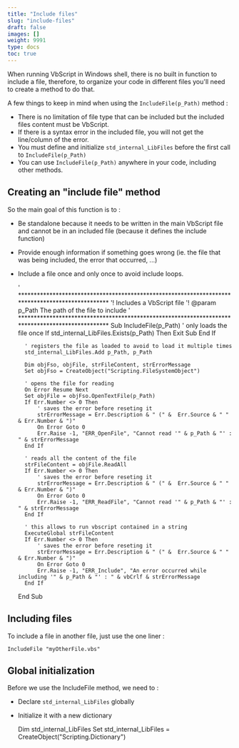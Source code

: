 ```yaml
---
title: "Include files"
slug: "include-files"
draft: false
images: []
weight: 9991
type: docs
toc: true
---
```


When running VbScript in Windows shell, there is no built in function to include a file, therefore, to organize your code in different files you'll need to create a method to do that.

A few things to keep in mind when using the `IncludeFile(p_Path)` method :
- There is no limitation of file type that can be included but the included files content must be VbScript.
- If there is a syntax error in the included file, you will not get the line/column of the error.
- You must define and initialize `std_internal_LibFiles` before the first call to `IncludeFile(p_Path)`
- You can use `IncludeFile(p_Path)` anywhere in your code, including other methods.

## Creating an "include file" method
So the main goal of this function is to :
- Be standalone because it needs to be written in the main VbScript file and cannot be in an included file (because it defines the include function)
- Provide enough information if something goes wrong (ie. the file that was being included, the error that occurred, ...)
- Include a file once and only once to avoid include loops.


    ' *************************************************************************************************
    '! Includes a VbScript file
    '! @param p_Path    The path of the file to include
    ' *************************************************************************************************
    Sub IncludeFile(p_Path)
        ' only loads the file once
        If std_internal_LibFiles.Exists(p_Path) Then
            Exit Sub
        End If
        
        ' registers the file as loaded to avoid to load it multiple times
        std_internal_LibFiles.Add p_Path, p_Path

        Dim objFso, objFile, strFileContent, strErrorMessage
        Set objFso = CreateObject("Scripting.FileSystemObject")
        
        ' opens the file for reading
        On Error Resume Next
        Set objFile = objFso.OpenTextFile(p_Path)
        If Err.Number <> 0 Then
            ' saves the error before reseting it
            strErrorMessage = Err.Description & " (" &  Err.Source & " " & Err.Number & ")"
            On Error Goto 0
            Err.Raise -1, "ERR_OpenFile", "Cannot read '" & p_Path & "' : " & strErrorMessage
        End If
        
        ' reads all the content of the file
        strFileContent = objFile.ReadAll
        If Err.Number <> 0 Then
            ' saves the error before reseting it
            strErrorMessage = Err.Description & " (" &  Err.Source & " " & Err.Number & ")"
            On Error Goto 0
            Err.Raise -1, "ERR_ReadFile", "Cannot read '" & p_Path & "' : " & strErrorMessage
        End If
        
        ' this allows to run vbscript contained in a string
        ExecuteGlobal strFileContent
        If Err.Number <> 0 Then
            ' saves the error before reseting it
            strErrorMessage = Err.Description & " (" &  Err.Source & " " & Err.Number & ")"
            On Error Goto 0
            Err.Raise -1, "ERR_Include", "An error occurred while including '" & p_Path & "' : " & vbCrlf & strErrorMessage
        End If
    End Sub


## Including files
To include a file in another file, just use the one liner :

    IncludeFile "myOtherFile.vbs"

## Global initialization
Before we use the IncludeFile method, we need to :
- Declare `std_internal_LibFiles` globally
- Initialize it with a new dictionary


    Dim std_internal_LibFiles
    Set std_internal_LibFiles = CreateObject("Scripting.Dictionary")

